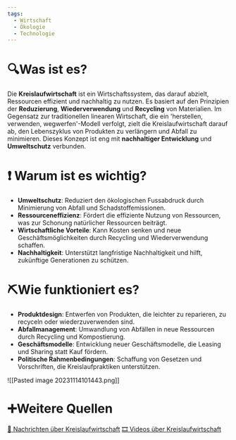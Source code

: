 ```yaml
---
tags:
  - Wirtschaft
  - Ökologie
  - Technologie
---
```

# 🔍Was ist es?
Die **Kreislaufwirtschaft** ist ein Wirtschaftssystem, das darauf abzielt, Ressourcen effizient und nachhaltig zu nutzen. Es basiert auf den Prinzipien der **Reduzierung**, **Wiederverwendung** und **Recycling** von Materialien. Im Gegensatz zur traditionellen linearen Wirtschaft, die ein 'herstellen, verwenden, wegwerfen'-Modell verfolgt, zielt die Kreislaufwirtschaft darauf ab, den Lebenszyklus von Produkten zu verlängern und Abfall zu minimieren. Dieses Konzept ist eng mit **nachhaltiger Entwicklung** und **Umweltschutz** verbunden.

# ❗ Warum ist es wichtig?
- **Umweltschutz**: Reduziert den ökologischen Fussabdruck durch Minimierung von Abfall und Schadstoffemissionen.
- **Ressourceneffizienz**: Fördert die effiziente Nutzung von Ressourcen, was zur Schonung natürlicher Ressourcen beiträgt.
- **Wirtschaftliche Vorteile**: Kann Kosten senken und neue Geschäftsmöglichkeiten durch Recycling und Wiederverwendung schaffen.
- **Nachhaltigkeit**: Unterstützt langfristige Nachhaltigkeit und hilft, zukünftige Generationen zu schützen.

# ⛏Wie funktioniert es?
- **Produktdesign**: Entwerfen von Produkten, die leichter zu reparieren, zu recyceln oder wiederzuverwenden sind.
- **Abfallmanagement**: Umwandlung von Abfällen in neue Ressourcen durch Recycling und Kompostierung.
- **Geschäftsmodelle**: Entwicklung neuer Geschäftsmodelle, die Leasing und Sharing statt Kauf fördern.
- **Politische Rahmenbedingungen**: Schaffung von Gesetzen und Vorschriften, die Kreislaufpraktiken unterstützen.

![[Pasted image 20231114101443.png]]

# ➕Weitere Quellen
[📄 Nachrichten über Kreislaufwirtschaft](https://www.google.com/search?q=Kreislaufwirtschaft&tbm=nws)
[🎞 Videos über Kreislaufwirtschaft](https://www.google.com/search?q=kreislaufwirtschaft&tbm=vid)